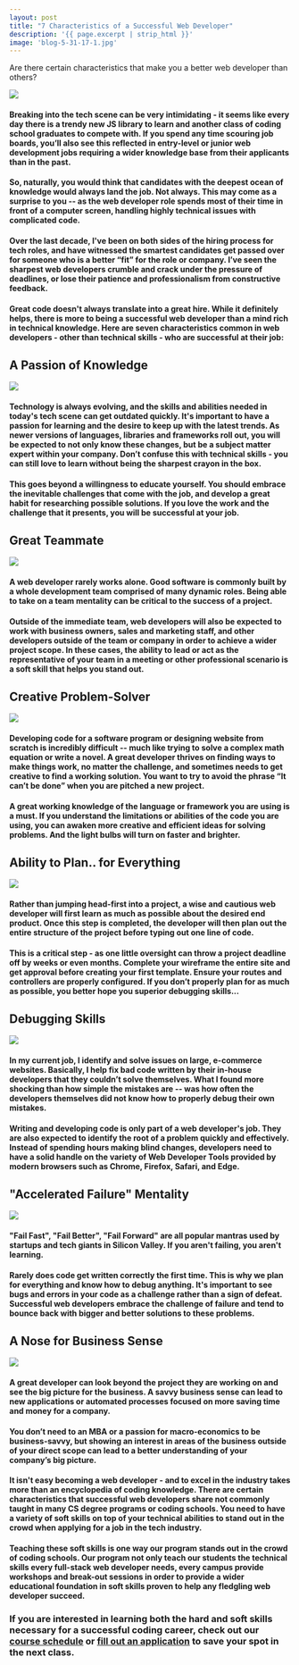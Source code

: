 ```yaml
---
layout: post
title: "7 Characteristics of a Successful Web Developer"
description: '{{ page.excerpt | strip_html }}'
image: 'blog-5-31-17-1.jpg'
---
```

Are there certain characteristics that make you a better web developer than others?

<div class="col-sm-12">
  <img class="img-full" src="/assets/images/blog-5-31-17-1.jpg" />
</div>

#### Breaking into the tech scene can be very intimidating - it seems like every day there is a trendy new JS library to learn and another class of coding school graduates to compete with. If you spend any time scouring job boards, you’ll also see this reflected in entry-level or junior web development jobs requiring a wider knowledge base from their applicants than in the past.  

#### So, naturally, you would think that candidates with the deepest ocean of knowledge would always land the job. Not always. This may come as a surprise to you -- as the web developer role spends most of their time in front of a computer screen, handling highly technical issues with complicated code.

#### Over the last decade, I've been on both sides of the hiring process for tech roles, and have witnessed the smartest candidates get passed over for someone who is a better “fit” for the role or company. I’ve seen the sharpest web developers crumble and crack under the pressure of deadlines, or lose their patience and professionalism from constructive feedback.

#### Great code doesn't always translate into a great hire. While it definitely helps, there is more to being a successful web developer than a mind rich in technical knowledge. Here are seven characteristics common in web developers - other than technical skills - who are successful at their job:

## A Passion of Knowledge

<div class="col-sm-12">
  <img class="img-full" src="/assets/images/blog-5-31-17-2.jpg" />
</div>

#### Technology is always evolving, and the skills and abilities needed in today's tech scene can get outdated quickly. It's important to have a passion for learning and the desire to keep up with the latest trends. As newer versions of languages, libraries and frameworks roll out, you will be expected to not only know these changes, but be a subject matter expert within your company.  Don’t confuse this with technical skills - you can still love to learn without being the sharpest crayon in the box.

#### This goes beyond a willingness to educate yourself. You should embrace the inevitable challenges that come with the job, and develop a great habit for researching possible solutions. If you love the work and the challenge that it presents, you will be successful at your job.

## Great Teammate

<div class="col-sm-12">
  <img class="img-full" src="/assets/images/blog-5-31-17-3.jpg" />
</div>

#### A web developer rarely works alone. Good software is commonly built by a whole development team comprised of many dynamic roles. Being able to take on a team mentality can be critical to the success of a project.

#### Outside of the immediate team, web developers will also be expected to work with business owners, sales and marketing staff, and other developers outside of the team or company in order to achieve a wider project scope. In these cases, the ability to lead or act as the representative of your team in a meeting or other professional scenario is a soft skill that helps you stand out.

## Creative Problem-Solver

<div class="col-sm-12">
  <img class="img-full" src="/assets/images/blog-5-31-17-4.jpg" />
</div>

#### Developing code for a software program or designing website from scratch is incredibly difficult -- much like trying to solve a complex math equation or write a novel. A great developer thrives on finding ways to make things work, no matter the challenge, and sometimes needs to get creative to find a working solution. You want to try to avoid the phrase “It can’t be done” when you are pitched a new project.

#### A great working knowledge of the language or framework you are using is a must. If you understand the limitations or abilities of the code you are using, you can awaken more creative and efficient ideas for solving problems. And the light bulbs will turn on faster and brighter.

## Ability to Plan.. for Everything

<div class="col-sm-12">
  <img class="img-full" src="/assets/images/blog-5-31-17-5.jpg" />
</div>

#### Rather than jumping head-first into a project, a wise and cautious web developer will first learn as much as possible about the desired end product. Once this step is completed, the developer will then plan out the entire structure of the project before typing out one line of code.

#### This is a critical step - as one little oversight can throw a project deadline off by weeks or even months. Complete your wireframe the entire site and get approval before creating your first template. Ensure your routes and controllers are properly configured. If you don’t properly plan for as much as possible, you better hope you superior debugging skills...

## Debugging Skills

<div class="col-sm-12">
  <img class="img-full" src="/assets/images/blog-5-31-17-6.jpg" />
</div>

#### In my current job, I identify and solve issues on large, e-commerce websites. Basically, I help fix bad code written by their in-house developers that they couldn’t solve themselves. What I found more shocking than how simple the mistakes are -- was how often the developers themselves did not know how to properly debug their own mistakes.

#### Writing and developing code is only part of a web developer's job. They are also expected to identify the root of a problem quickly and effectively. Instead of spending hours making blind changes, developers need to have a solid handle on the variety of Web Developer Tools provided by modern browsers such as Chrome, Firefox, Safari, and Edge.

## "Accelerated Failure" Mentality

<div class="col-sm-12">
  <img class="img-full" src="/assets/images/blog-5-31-17-7.jpg" />
</div>

#### "Fail Fast", "Fail Better", "Fail Forward" are all popular mantras used by startups and tech giants in Silicon Valley. If you aren't failing, you aren't learning.

#### Rarely does code get written correctly the first time. This is why we plan for everything and know how to debug anything. It's important to see bugs and errors in your code as a challenge rather than a sign of defeat. Successful web developers embrace the challenge of failure and tend to bounce back with bigger and better solutions to these problems.

## A Nose for Business Sense

 <div class="col-sm-12">
  <img class="img-full" src="/assets/images/blog-5-31-17-8.jpg" />
</div>

#### A great developer can look beyond the project they are working on and see the big picture for the business. A savvy business sense can lead to new applications or automated processes focused on more saving time and money for a company.

#### You don’t need to an MBA or a passion for macro-economics to be business-savvy, but showing an interest in areas of the business outside of your direct scope can lead to a better understanding of your company’s big picture.

#### It isn't easy becoming a web developer - and to excel in the industry takes more than an encyclopedia of coding knowledge. There are certain characteristics that successful web developers share not commonly taught in many CS degree programs or coding schools. You need to have a variety of soft skills on top of your technical abilities to stand out in the crowd when applying for a job in the tech industry.

#### Teaching these soft skills is one way our program stands out in the crowd of coding schools. Our program not only teach our students the technical skills every full-stack web developer needs, every campus provide workshops and break-out sessions in order to provide a wider educational foundation in soft skills proven to help any fledgling web developer succeed.

### If you are interested in learning both the hard and soft skills necessary for a successful coding career, check out our [course schedule](/courses/) or [fill out an application](/apply/) to save your spot in the next class.

